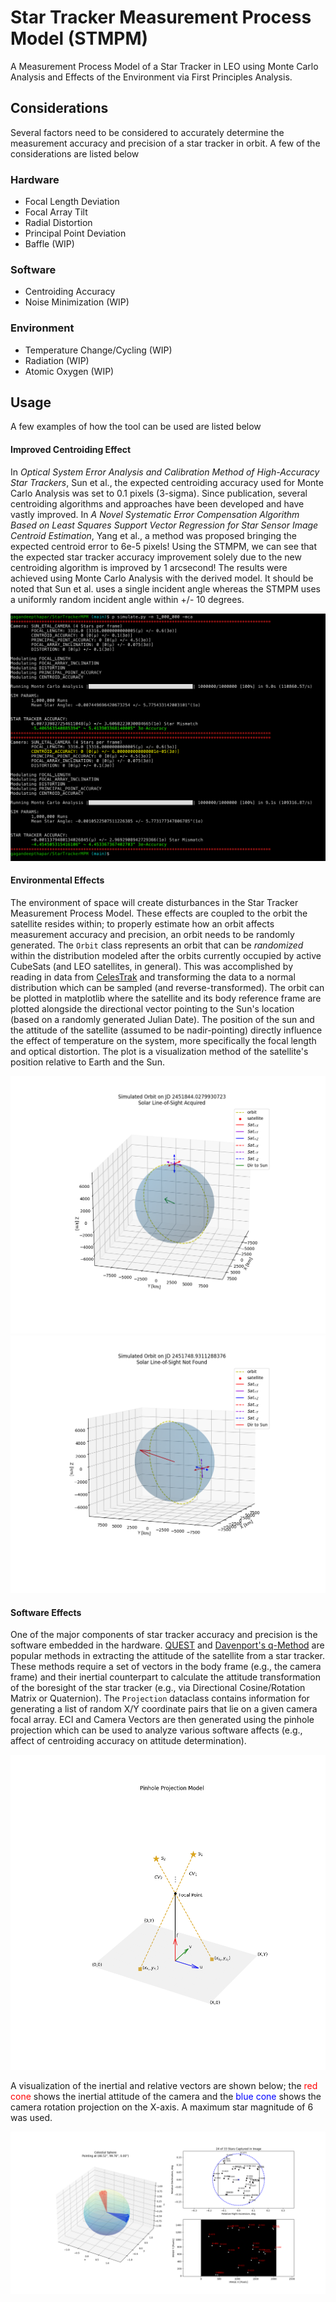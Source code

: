 # Star Tracker Measurement Process Model (STMPM)
A Measurement Process Model of a Star Tracker in LEO using Monte Carlo Analysis and Effects of the Environment via First Principles Analysis.

## Considerations
Several factors need to be considered to accurately determine the measurement accuracy and precision of a star tracker in orbit. A few of the considerations are listed below

### Hardware
- Focal Length Deviation
- Focal Array Tilt
- Radial Distortion
- Principal Point Deviation
- Baffle (WIP)

### Software
- Centroiding Accuracy
- Noise Minimization (WIP)

### Environment
- Temperature Change/Cycling (WIP)
- Radiation  (WIP)
- Atomic Oxygen (WIP)

## Usage
A few examples of how the tool can be used are listed below

#### **Improved Centroiding Effect**
In *Optical System Error Analysis and Calibration Method of High-Accuracy Star Trackers*, Sun et al., the expected centroiding accuracy used for Monte Carlo Analysis was set to 0.1 pixels (3-sigma). Since publication, several centroiding algorithms and approaches have been developed and have vastly improved. In *A Novel Systematic Error Compensation Algorithm Based on Least Squares Support Vector Regression for Star Sensor Image Centroid Estimation*, Yang et al., a method was proposed bringing the expected centroid error to 6e-5 pixels! Using the STMPM, we can see that the expected star tracker accuracy improvement solely due to the new centroiding algorithm is improved by 1 arcsecond! The results were achieved using Monte Carlo Analysis with the derived model. It should be noted that Sun et al. uses a single incident angle whereas the STMPM uses a uniformly random incident angle within +/- 10 degrees.

![SuperCentroid](media/inAction/improvedCentroidAnalysis.png)

#### **Environmental Effects**
The environment of space will create disturbances in the Star Tracker Measurement Process Model. These effects are coupled to the orbit the satellite resides within; to properly estimate how an orbit affects measurement accuracy and precision, an orbit needs to be randomly generated. The `Orbit` class represents an orbit that can be *randomized* within the distribution modeled after the orbits currently occupied by active CubeSats (and LEO satellites, in general). This was accomplished by reading in data from [CelesTrak](https://celestrak.org/) and transforming the data to a normal distribution which can be sampled (and reverse-transformed). The orbit can be plotted in matplotlib where the satellite and its body reference frame are plotted alongside the directional vector pointing to the Sun's location (based on a randomly generated Julian Date). The position of the sun and the attitude of the satellite (assumed to be nadir-pointing) directly influence the effect of temperature on the system, more specifically the focal length and optical distortion. The plot is a visualization method of the satellite's position relative to Earth and the Sun.

![SampleOrbitLOS](media/inAction/Simulated_Orbit.png)
![SampleOrbitNoLOS](media/inAction/SimulatedOrbit_noLOS.png)

#### **Software Effects**
One of the major components of star tracker accuracy and precision is the software embedded in the hardware. [QUEST](https://en.wikipedia.org/wiki/Quaternion_estimator_algorithm) and [Davenport's q-Method](https://ntrs.nasa.gov/citations/19680021122) are popular methods in extracting the attitude of the satellite from a star tracker. These methods require a set of vectors in the body frame (e.g., the camera frame) and their inertial counterpart to calculate the attitude transformation of the boresight of the star tracker (e.g., via Directional Cosine/Rotation Matrix or Quaternion). The `Projection` dataclass contains information for generating a list of random X/Y coordinate pairs that lie on a given camera focal array. ECI and Camera Vectors are then generated using the pinhole projection which can be used to analyze various software affects (e.g., affect of centroiding accuracy on attitude determination).

![PinholeProjection](media/inAction/PinholeProjection.png)

A visualization of the inertial and relative vectors are shown below; the <span style="color:red">red cone</span> shows the inertial attitude of the camera and the <span style="color:blue">blue cone</span> shows the camera rotation projection on the X-axis. A maximum star magnitude of 6 was used.

![StarProjection](media/inAction/projection.png)


